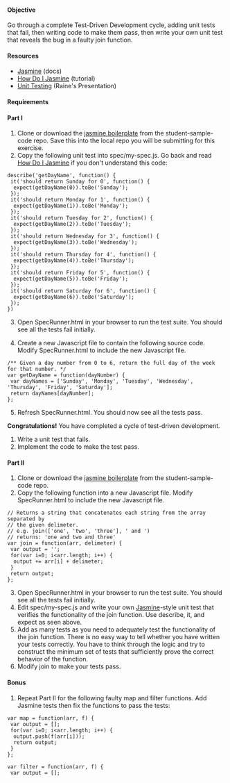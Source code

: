 #### Objective
Go through a complete Test-Driven Development cycle, adding unit tests that fail, then writing code to make them pass, then write your own unit test that reveals the bug in a faulty join function.

#### Resources
* [Jasmine](http://pivotal.github.io/jasmine) (docs)
* [How Do I Jasmine](http://evanhahn.com/how-do-i-jasmine) (tutorial)
* [Unit Testing](https://slid.es/rainelourie/unit-testing/fullscreen) (Raine's Presentation)

#### Requirements

#### Part I

1. Clone or download the [jasmine boilerplate](https://github.com/RefactorU/student-sample-code/tree/master/jasmine) from the student-sample-code repo. Save this into the local repo you will be submitting for this exercise.
2. Copy the following unit test into spec/my-spec.js. Go back and read [How Do I Jasmine](http://evanhahn.com/how-do-i-jasmine) if you don't understand this code:

  ```
  describe('getDayName', function() {
   it('should return Sunday for 0', function() {
    expect(getDayName(0)).toBe('Sunday');
   });
   it('should return Monday for 1', function() {
    expect(getDayName(1)).toBe('Monday');
   });
   it('should return Tuesday for 2', function() {
    expect(getDayName(2)).toBe('Tuesday');
   });
   it('should return Wednesday for 3', function() {
    expect(getDayName(3)).toBe('Wednesday');
   });
   it('should return Thursday for 4', function() {
    expect(getDayName(4)).toBe('Thursday');
   });
   it('should return Friday for 5', function() {
    expect(getDayName(5)).toBe('Friday');
   });
   it('should return Saturday for 6', function() {
    expect(getDayName(6)).toBe('Saturday');
   });
  })
  ```
3. Open SpecRunner.html in your browser to run the test suite. You should see all the tests fail initially.

4. Create a new Javascript file to contain the following source code. Modify SpecRunner.html to include the new Javascript file.

  ```
  /** Given a day number from 0 to 6, return the full day of the week for that number. */
  var getDayName = function(dayNumber) {
   var dayNames = ['Sunday', 'Monday', 'Tuesday', 'Wednesday', 'Thursday', 'Friday', 'Saturday'];
   return dayNames[dayNumber];
  };
  ```

5. Refresh SpecRunner.html. You should now see all the tests pass.

  __Congratulations!__ You have completed a cycle of test-driven development.
  1. Write a unit test that fails.
  2. Implement the code to make the test pass.

#### Part II

1. Clone or download the [jasmine boilerplate](https://github.com/RefactorU/student-sample-code/tree/master/jasmine) from the student-sample-code repo.
2. Copy the following function into a new Javascript file. Modify SpecRunner.html to include the new Javascript file.

  ```
  // Returns a string that concatenates each string from the array separated by
  // the given delimeter.
  // e.g. join(['one', 'two', 'three'], ' and ')
  // returns: 'one and two and three'
  var join = function(arr, delimeter) {
   var output = '';
   for(var i=0; i<arr.length; i++) {
    output += arr[i] + delimeter;
   }
   return output;
  };
  ```
3. Open SpecRunner.html in your browser to run the test suite. You should see all the tests fail initially.
4. Edit spec/my-spec.js and write your own [Jasmine](http://pivotal.github.io/jasmine)-style unit test that verifies the functionality of the join function. Use describe, it, and expect as seen above.
5. Add as many tests as you need to adequately test the functionality of the join function. There is no easy way to tell whether you have written your tests correctly. You have to think through the logic and try to construct the minimum set of tests that sufficiently prove the correct behavior of the function.
6. Modify join to make your tests pass.

#### Bonus

1. Repeat Part II for the following faulty map and filter functions. Add Jasmine tests then fix the functions to pass the tests:

  ```
  var map = function(arr, f) {
   var output = [];
   for(var i=0; i<arr.length; i++) {
    output.push(f(arr[i]));
    return output;
   }
  };

  var filter = function(arr, f) {
   var output = [];

